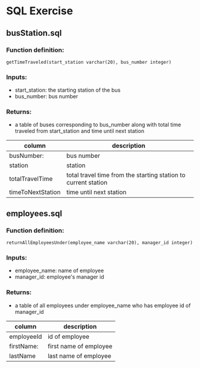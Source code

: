 # SQL Exercise

## busStation.sql

### Function definition: 
`getTimeTraveled(start_station varchar(20), bus_number integer)`

### Inputs: 
- start_station: the starting station of the bus
- bus_number: bus number

### Returns:
- a table of buses corresponding to bus_number along with total time traveled from start_station and time until next station

| column                 | description                                                                          |
|------------------------|--------------------------------------------------------------------------------------|
|busNumber:              | bus number                                                                           |
|station                 | station                                                                              |
|totalTravelTime         | total travel time from the starting station to current station                       |
|timeToNextStation       | time until next station                                                              |


## employees.sql

### Function definition: 
`returnAllEmployeesUnder(employee_name varchar(20), manager_id integer)`

### Inputs:
- employee_name: name of employee
- manager_id: employee's manager id

### Returns:
- a table of all employees under employee_name who has employee id of manager_id

| column                 | description                                                                          |
|------------------------|--------------------------------------------------------------------------------------|
|employeeId              | id of employee                                                                       |
|firstName:              | first name of employee                                                               |
|lastName                | last name of employee                                                                |
